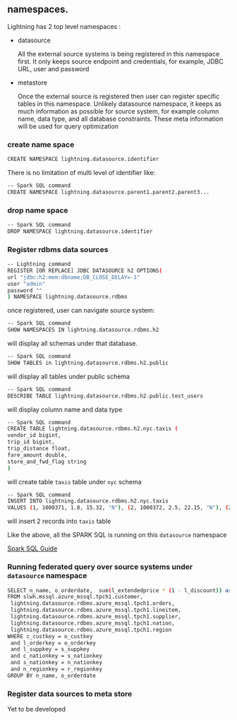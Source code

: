 <!--
Copyright 2023 ZETARIS Pty Ltd

Permission is hereby granted, free of charge, to any person obtaining a copy of this software and
associated documentation files (the "Software"), to deal in the Software without restriction,
including without limitation the rights to use, copy, modify, merge, publish, distribute, sublicense,
and/or sell copies of the Software, and to permit persons to whom the Software is furnished to do so,
subject to the following conditions:

The above copyright notice and this permission notice shall be included in all copies
or substantial portions of the Software.

THE SOFTWARE IS PROVIDED "AS IS", WITHOUT WARRANTY OF ANY KIND, EXPRESS OR IMPLIED,
INCLUDING BUT NOT LIMITED TO THE WARRANTIES OF MERCHANTABILITY, FITNESS FOR A PARTICULAR PURPOSE AND
NONINFRINGEMENT. IN NO EVENT SHALL THE AUTHORS OR COPYRIGHT HOLDERS BE LIABLE FOR ANY CLAIM,
DAMAGES OR OTHER LIABILITY, WHETHER IN AN ACTION OF CONTRACT, TORT OR OTHERWISE, ARISING FROM,
OUT OF OR IN CONNECTION WITH THE SOFTWARE OR THE USE OR OTHER DEALINGS IN THE SOFTWARE.
-->
## namespaces.
Lightning has 2 top level namespaces :

* datasource

  All the external source systems is being registered in this namespace first.
  It only keeps source endpoint and credentials, for example, JDBC URL, user and password 


* metastore

  Once the external source is registered then user can register specific tables in this namespace.
  Unlikely datasource namespace, it keeps as much information as possible for source system, 
  for example column name, data type, and all database constraints. These meta information will be used for query optimization


### create name space
```bash
CREATE NAMESPACE lightning.datasource.identifier
```
There is no limitation of multi level of identifier like:
```bash
-- Spark SQL command
CREATE NAMESPACE lightning.datasource.parent1.parent2.parent3...
```

### drop name space
```bash
-- Spark SQL command
DROP NAMESPACE lightning.datasource.identifier
```


### Register rdbms data sources
```bash
-- Lightning command
REGISTER [OR REPLACE] JDBC DATASOURCE h2 OPTIONS(
url "jdbc:h2:mem:dbname;DB_CLOSE_DELAY=-1"
user "admin"
password ""
) NAMESPACE lightning.datasource.rdbms
```

once registered, user can navigate source system:

```bash
-- Spark SQL command
SHOW NAMESPACES IN lightning.datasource.rdbms.h2
```
will display all schemas under that database.

```bash
-- Spark SQL command
SHOW TABLES in lightning.datasource.rdbms.h2.public
```
will display all tables under public schema

```bash
-- Spark SQL command
DESCRIBE TABLE lightning.datasource.rdbms.h2.public.test_users
```
will display column name and data type

```bash
-- Spark SQL command
CREATE TABLE lightning.datasource.rdbms.h2.nyc.taxis (
vendor_id bigint,
trip_id bigint,
trip_distance float,
fare_amount double,
store_and_fwd_flag string
)
```
will create table `taxis` table under `nyc` schema

```bash
-- Spark SQL command
INSERT INTO lightning.datasource.rdbms.h2.nyc.taxis
VALUES (1, 1000371, 1.8, 15.32, "N"), (2, 1000372, 2.5, 22.15, "N"), (2, 1000373, 0.9, 9.01, "N"), (1, 1000374, 8.4, 42.13, "Y")
```
will insert 2 records into `taxis` table


Like the above, all the SPARK SQL is running on this `datasource` namespace

[Spark SQL Guide](https://spark.apache.org/docs/latest/sql-ref-syntax.html)

### Running federated query over source systems under `datasource` namespace
```bash
SELECT n_name, o_orderdate,  sum(l_extendedprice * (1 - l_discount)) as revenue
FROM slwh.mssql.azure_mssql.tpch1.customer,
 lightning.datasource.rdbms.azure_mssql.tpch1.orders,
 lightning.datasource.rdbms.azure_mssql.tpch1.lineitem,
 lightning.datasource.rdbms.azure_mssql.tpch1.supplier,
 lightning.datasource.rdbms.azure_mssql.tpch1.nation,
 lightning.datasource.rdbms.azure_mssql.tpch1.region
WHERE c_custkey = o_custkey
 and l_orderkey = o_orderkey
 and l_suppkey = s_suppkey
 and c_nationkey = s_nationkey
 and s_nationkey = n_nationkey
 and n_regionkey = r_regionkey
GROUP BY n_name, o_orderdate
```

### Register data sources to meta store
Yet to be developed

